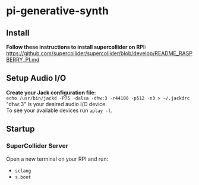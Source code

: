 # pi-generative-synth

## Install
<b>Follow these instructions to install supercollider on RPI: </b><br/>
https://github.com/supercollider/supercollider/blob/develop/README_RASPBERRY_PI.md

## Setup Audio I/O
<b>Create your Jack configuration file:</b><br/>
```echo /usr/bin/jackd -P75 -dalsa -dhw:3 -r44100 -p512 -n3 > ~/.jackdrc```<br/>
"dhw:3" is your desired audio I/O device. <br/>
To see your available devices run ```aplay -l```.

## Startup
### SuperCollider Server
Open a new terminal on your RPI and run:
- ```sclang```
- ```s.boot```
